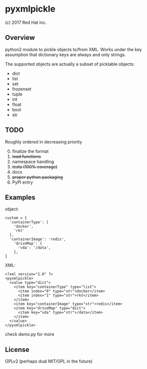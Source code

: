 pyxmlpickle
============
(c) 2017 Red Hat inc.


Overview
--------

python2 module to pickle objects to/from XML.
Works under the key assumption that dictionary keys are always and only strings.

The supported objects are actually a subset of picklable objects:

- dict
- list
- set
- frozenset
- tuple
- int
- float
- bool
- str

TODO
----

Roughly ordered in decreasing priority

0. finalize the format
1. ~~load functions~~
2. namespace handling
3. ~~tests (100% coverage)~~
4. docs
5. ~~proper python packaging~~
6. PyPI entry


Examples
--------

object:
  
    custom = {
      'containerType': [
        'docker',
        'rkt'
      ],
      'containerImage': 'redis',
        'driveMap': {
          'vda': '/data',
        },
    }
    

XML:

    
    <?xml version="1.0" ?>
    <pyxmlpickle>
      <value type="dict">
        <item key="containerType" type="list">
          <item index="0" type="str">docker</item>
          <item index="1" type="str">rkt</item>
        </item>
        <item key="containerImage" type="str">redis</item>
        <item key="driveMap" type="dict">
          <item key="vda" type="str">/data</item>
        </item>
      </value>
    </pyxmlpickle>
    

check demo.py for more


License
-------

GPLv2 (perhaps dual MIT/GPL in the future)
